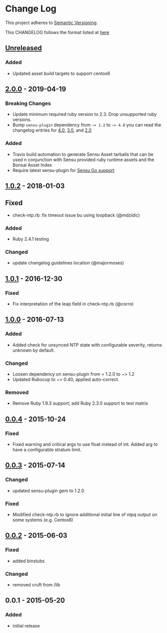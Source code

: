 # Change Log
This project adheres to [Semantic Versioning](http://semver.org/).

This CHANGELOG follows the format listed at [here](https://github.com/sensu-plugins/community/blob/master/HOW_WE_CHANGELOG.md)

## [Unreleased]

### Added
- Updated asset build targets to support centos6

## [2.0.0] - 2019-04-19
### Breaking Changes
- Update minimum required ruby version to 2.3. Drop unsupported ruby versions.
- Bump `sensu-plugin` dependency from `~> 1.2` to `~> 4.0` you can read the changelog entries for [4.0](https://github.com/sensu-plugins/sensu-plugin/blob/master/CHANGELOG.md#400---2018-02-17), [3.0](https://github.com/sensu-plugins/sensu-plugin/blob/master/CHANGELOG.md#300---2018-12-04), and [2.0](https://github.com/sensu-plugins/sensu-plugin/blob/master/CHANGELOG.md#v200---2017-03-29)

### Added
- Travis build automation to generate Sensu Asset tarballs that can be used n conjunction with Sensu provided ruby runtime assets and the Bonsai Asset Index
- Require latest sensu-plugin for [Sensu Go support](https://github.com/sensu-plugins/sensu-plugin#sensu-go-enablement)


## [1.0.2] - 2018-01-03
## Fixed
- check-ntp.rb: fix timeout issue bu using loopback (@mdzidic)

### Added
- Ruby 2.4.1 testing

### Changed
- update changelog guidelines location (@majormoses)

## [1.0.1] - 2016-12-30
### Fixed
- Fix interpretation of the leap field in check-ntp.rb (@corro)

## [1.0.0] - 2016-07-13
### Added
- Added check for unsynced NTP state with configurable severity, returns unknown by default.

### Changed
- Loosen dependency on sensu-plugin from = 1.2.0 to ~> 1.2
- Updated Rubocop to ~> 0.40, applied auto-correct.

### Removed
- Remove Ruby 1.9.3 support; add Ruby 2.3.0 support to test matrix

## [0.0.4] - 2015-10-24
### Fixed
- Fixed warning and critical args to use float instead of int.  Added arg to have a configurable stratum limit.

## [0.0.3] - 2015-07-14
### Changed
- updated sensu-plugin gem to 1.2.0

### Fixed
- Modified check-ntp.rb to ignore additional initial line of ntpq output on some systems (e.g. Centos6)

## [0.0.2] - 2015-06-03
### Fixed
- added binstubs

### Changed
- removed cruft from /lib

## 0.0.1 - 2015-05-20
### Added
- initial release

[Unreleased]: https://github.com/sensu-plugins/sensu-plugins-ntp/compare/2.0.0...HEAD
[2.0.0]: https://github.com/sensu-plugins/sensu-plugins-ntp/compare/1.0.2...2.0.0
[1.0.2]: https://github.com/sensu-plugins/sensu-plugins-ntp/compare/1.0.1...1.0.2
[1.0.1]: https://github.com/sensu-plugins/sensu-plugins-ntp/compare/1.0.0...1.0.1
[1.0.0]: https://github.com/sensu-plugins/sensu-plugins-ntp/compare/0.0.4...1.0.0
[0.0.4]: https://github.com/sensu-plugins/sensu-plugins-ntp/compare/0.0.3...0.0.4
[0.0.3]: https://github.com/sensu-plugins/sensu-plugins-ntp/compare/0.0.2...0.0.3
[0.0.2]: https://github.com/sensu-plugins/sensu-plugins-ntp/compare/0.0.1...0.0.2
